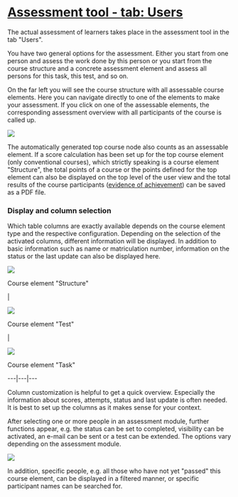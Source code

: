 #  [Assessment tool - tab: Users](Assessment+tool+-+tab%EF%B9%95+Users.html)

The actual assessment of learners takes place in the assessment tool in the
tab "Users".

You have two general options for the assessment. Either you start from one
person and assess the work done by this person or you start from the course
structure and a concrete assessment element and assess all persons for this
task, this test, and so on.

On the far left you will see the course structure with all assessable course
elements. Here you can navigate directly to one of the elements to make your
assessment. If you click on one of the assessable elements, the corresponding
assessment overview with all participants of the course is called up.

![](../../download/thumbnails/590041/Bewertungswerkzeug_16%EF%B9%96version=1&modificationDate=1632658556000&api=v2.png)

The automatically generated top course node also counts as an assessable
element. If a score calculation has been set up for the top course element
(only conventional courses), which strictly speaking is a course element
"Structure", the total points of a course or the points defined for the top
element can also be displayed on the top level of the user view and the total
results of the course participants ([evidence of
achievement](Performance+assessment.html)) can be saved as a PDF file.

### Display and column selection

Which table columns are exactly available depends on the course element type
and the respective configuration. Depending on the selection of the activated
columns, different information will be displayed. In addition to basic
information such as name or matriculation number, information on the status or
the last update can also be displayed here.

![](../../download/thumbnails/590041/Bewertungswerkzeug_Struktur_Spalte_16%EF%B9%96version=1&modificationDate=1632659317000&api=v2.png)

Course element "Structure"

|

![](../../download/thumbnails/590041/Bewertungswerkzeug_Test_Spalte_16%EF%B9%96version=1&modificationDate=1632659317000&api=v2.png)

Course element "Test"

|

![](../../download/thumbnails/590041/Bewertungswerkzeug_Aufgabe_Spalte_16%EF%B9%96version=1&modificationDate=1632659317000&api=v2.png)

Course element "Task"  
  
---|---|---  
  
Column customization is helpful to get a quick overview. Especially the
information about scores, attempts, status and last update is often needed. It
is best to set up the columns as it makes sense for your context.

After selecting one or more people in an assessment module, further functions
appear, e.g. the status can be set to completed, visibility can be activated,
an e-mail can be sent or a test can be extended. The options vary depending on
the assessment module.

![](../../download/attachments/590041/Bewerungswerkzeug_Funktionen_erscheinen.png)

In addition, specific people, e.g. all those who have not yet "passed" this
course element, can be displayed in a filtered manner, or specific participant
names can be searched for.

  

